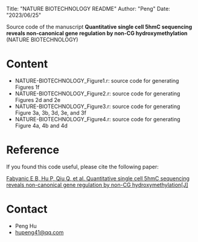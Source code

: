 Title: "NATURE BIOTECHNOLOGY README"
Author: "Peng"
Date: "2023/06/25"


Source code of the manuscript **Quantitative single cell 5hmC sequencing reveals non-canonical gene regulation by non-CG hydroxymethylation** (NATURE BIOTECHNOLOGY) 

# Content
* NATURE-BIOTECHNOLOGY_Figure1.r: source code for generating Figures 1f
* NATURE-BIOTECHNOLOGY_Figure2.r: source code for generating Figures 2d and 2e
* NATURE-BIOTECHNOLOGY_Figure3.r: source code for generating Figure 3a, 3b, 3d, 3e, and 3f 
* NATURE-BIOTECHNOLOGY_Figure4.r: source code for generating Figure 4a, 4b and 4d


# Reference
If you found this code useful, please cite the following paper:

[Fabyanic E B, Hu P, Qiu Q, et al. Quantitative single cell 5hmC sequencing reveals non-canonical gene regulation by non-CG hydroxymethylation[J]](https://www.biorxiv.org/content/10.1101/2021.03.23.434325v2.full.pdf)


# Contact
* Peng Hu
* hupeng41@qq.com

